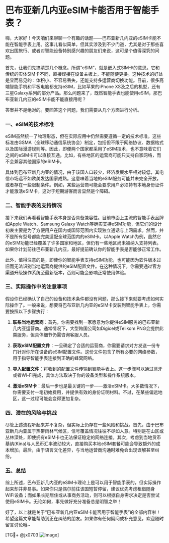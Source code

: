 # 巴布亚新几内亚eSIM卡能否用于智能手表？

嗨，大家好！今天咱们来聊聊一个有趣的话题——巴布亚新几内亚的eSIM卡能不能在智能手表上用。这事儿看似简单，但其实涉及到不少门道，尤其是对于那些喜欢出国旅行、或者对智能设备特别感兴趣的朋友们来说，这可是个值得深究的问题。

首先，让我们先搞清楚几个概念。所谓“eSIM”，就是嵌入式SIM卡的意思。它和传统的实体SIM卡不同，直接焊接在设备主板上，不能随便更换。这种技术的好处是显而易见的：体积小、不容易丢失，还能支持多运营商切换功能。目前，很多高端智能手机和平板电脑都支持eSIM，比如苹果的iPhone XS及之后的机型，还有三星Galaxy系列的部分产品。那么问题来了，既然智能手表也能使用eSIM，那巴布亚新几内亚的eSIM卡能不能直接用呢？

答案并不是绝对的。要回答这个问题，我们需要从几个方面进行分析。

### 一、eSIM的技术标准

eSIM虽然统一了物理形态，但在实际应用中仍然需要遵循一定的技术标准。这些标准由GSMA（全球移动通信系统协会）制定，包括但不限于网络协议、数据格式以及国际漫游规则等。因此，即便两个国家都采用了eSIM技术，也不意味着它们之间的eSIM卡可以直接互通。比如，有些地区的运营商可能只支持自家网络，而不会兼容其他国家的eSIM卡。

具体到巴布亚新几内亚的情况，由于该国人口较少，经济发展水平相对较低，其电信市场远不如欧美发达国家成熟。这意味着当地的eSIM服务可能并未完全开放，或者存在一些限制条件。例如，某些运营商可能会要求用户必须持有本地身份证件才能激活eSIM卡，这对于短期游客而言显然是个障碍。

### 二、智能手表的支持情况

接下来我们再看看智能手表本身是否具备兼容性。目前市面上主流的智能手表品牌如Apple Watch、Samsung Galaxy Watch等确实支持eSIM功能，但它们的设计初衷主要是为了方便用户在国内或国际范围内实现独立通话与上网需求。然而，并不是所有型号都能完美适配全球范围内的eSIM卡。以Apple Watch为例，虽然它的eSIM功能已经覆盖了许多国家和地区，但仍有一些地区尚未被纳入支持列表。如果你计划前往巴布亚新几内亚，最好提前确认你的智能手表是否能够正常工作。

此外，值得注意的是，即使你的智能手表支持eSIM功能，也可能因为软件版本过旧而无法识别当地运营商提供的eSIM配置文件。在这种情况下，你需要通过官方渠道升级操作系统至最新版本，否则可能会影响正常使用体验。

### 三、实际操作中的注意事项

假设你已经确认了自己的设备和技术条件都没有问题，那么接下来就要考虑如何实际操作了。一般来说，想要将巴布亚新几内亚的eSIM卡安装到智能手表上，你需要按照以下步骤执行：

1. **联系当地运营商**：首先，你需要找到一家愿意为你提供eSIM服务的巴布亚新几内亚运营商。通常情况下，大型跨国公司如Digicel或Telikom PNG会提供此类服务，但具体细节仍需咨询客服人员。
   
2. **获取eSIM配置文件**：一旦确定了合适的运营商，你需要请求对方发送一份专门针对你所在设备的eSIM配置文件。这份文件包含了所有必要的网络参数，用于指导智能手表连接到正确的蜂窝网络。

3. **导入配置文件**：将收到的配置文件传输到智能手表上。这一步骤可以通过蓝牙或者Wi-Fi完成，具体方法取决于你的设备类型和操作系统版本。

4. **激活eSIM卡**：最后一步也是最关键的一步——激活eSIM卡。大多数情况下，你需要支付一笔初始费用，并提供有效的身份证明材料。不过，在某些偏远地区，这一过程可能会变得更加复杂。

### 四、潜在的风险与挑战

尽管上述流程听起来并不复杂，但实际上仍存在一些风险和挑战。首先，由于巴布亚新几内亚属于热带雨林气候区，信号覆盖情况往往不尽如人意。特别是在山区或丛林深处，即使拥有eSIM卡也无法保证稳定的网络连接。其次，考虑到当地货币基纳(Kina)与人民币汇率波动较大，直接购买本地eSIM套餐可能会导致额外的成本增加。最后，由于语言文化差异，与当地运营商沟通时难免会出现误解甚至纠纷。

### 五、总结

综上所述，巴布亚新几内亚的eSIM卡理论上是可以用于智能手表的，但实际操作起来却并非易事。如果你只是偶尔前往该国短暂停留，建议优先考虑租借随身WiFi设备；而如果长期居住或从事商务活动，则可以根据自身需求决定是否尝试使用eSIM卡。无论如何，事先做好充分准备总是明智之举！

好了，以上就是关于“巴布亚新几内亚eSIM卡能否用于智能手表”的全部内容啦！希望这篇文章能帮助到正在纠结的朋友。如果你有任何疑问或补充意见，欢迎随时留言讨论哦~

[TG💪+ @jx0703 ![Image](https://github.com/user-attachments/assets/dbca1d08-cadb-493c-b0ec-ad6f7a83f270)]